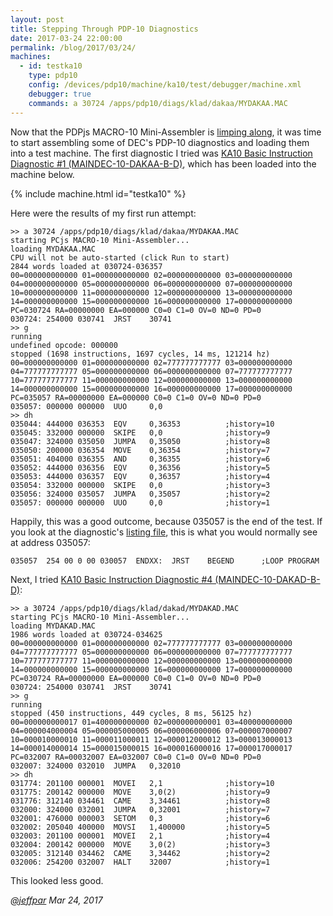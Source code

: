 ```yaml
---
layout: post
title: Stepping Through PDP-10 Diagnostics
date: 2017-03-24 22:00:00
permalink: /blog/2017/03/24/
machines:
  - id: testka10
    type: pdp10
    config: /devices/pdp10/machine/ka10/test/debugger/machine.xml
    debugger: true
    commands: a 30724 /apps/pdp10/diags/klad/dakaa/MYDAKAA.MAC
---
```


Now that the PDPjs MACRO-10 Mini-Assembler is [limping along](/blog/2017/03/21/), it was time to start assembling some
of DEC's PDP-10 diagnostics and loading them into a test machine.  The first diagnostic I tried was
[KA10 Basic Instruction Diagnostic #1 (MAINDEC-10-DAKAA-B-D)](/apps/pdp10/diags/klad/dakaa/), which has been loaded into
the machine below.

{% include machine.html id="testka10" %}

Here were the results of my first run attempt:

	>> a 30724 /apps/pdp10/diags/klad/dakaa/MYDAKAA.MAC
	starting PCjs MACRO-10 Mini-Assembler...
	loading MYDAKAA.MAC
	CPU will not be auto-started (click Run to start)
	2844 words loaded at 030724-036357
	00=000000000000 01=000000000000 02=000000000000 03=000000000000 
	04=000000000000 05=000000000000 06=000000000000 07=000000000000 
	10=000000000000 11=000000000000 12=000000000000 13=000000000000 
	14=000000000000 15=000000000000 16=000000000000 17=000000000000 
	PC=030724 RA=00000000 EA=000000 C0=0 C1=0 OV=0 ND=0 PD=0 
	030724: 254000 030741  JRST    30741
	>> g
	running
	undefined opcode: 000000
	stopped (1698 instructions, 1697 cycles, 14 ms, 121214 hz)
	00=000000000000 01=000000000000 02=777777777777 03=000000000000 
	04=777777777777 05=000000000000 06=000000000000 07=777777777777 
	10=777777777777 11=000000000000 12=000000000000 13=000000000000 
	14=000000000000 15=000000000000 16=000000000000 17=000000000000 
	PC=035057 RA=00000000 EA=000000 C0=0 C1=0 OV=0 ND=0 PD=0 
	035057: 000000 000000  UUO     0,0
	>> dh
	035044: 444000 036353  EQV     0,36353          ;history=10
	035045: 332000 000000  SKIPE   0,0              ;history=9
	035047: 324000 035050  JUMPA   0,35050          ;history=8
	035050: 200000 036354  MOVE    0,36354          ;history=7
	035051: 404000 036355  AND     0,36355          ;history=6
	035052: 444000 036356  EQV     0,36356          ;history=5
	035053: 444000 036357  EQV     0,36357          ;history=4
	035054: 332000 000000  SKIPE   0,0              ;history=3
	035056: 324000 035057  JUMPA   0,35057          ;history=2
	035057: 000000 000000  UUO     0,0              ;history=1

Happily, this was a good outcome, because 035057 is the end of the test.  If you look at the diagnostic's
[listing file](/apps/pdp10/diags/klad/dakaa/DAKAA.LST.txt), this is what you would normally see at address 035057:

	035057	254 00 0 00 030057 	ENDXX:	JRST	BEGEND		;LOOP PROGRAM

Next, I tried [KA10 Basic Instruction Diagnostic #4 (MAINDEC-10-DAKAD-B-D)](/apps/pdp10/diags/klad/dakad/):

	>> a 30724 /apps/pdp10/diags/klad/dakad/MYDAKAD.MAC
	starting PCjs MACRO-10 Mini-Assembler...
	loading MYDAKAD.MAC
	1986 words loaded at 030724-034625
	00=000000000000 01=000000000000 02=777777777777 03=000000000000 
	04=777777777777 05=000000000000 06=000000000000 07=777777777777 
	10=777777777777 11=000000000000 12=000000000000 13=000000000000 
	14=000000000000 15=000000000000 16=000000000000 17=000000000000 
	PC=030724 RA=00000000 EA=000000 C0=0 C1=0 OV=0 ND=0 PD=0 
	030724: 254000 030741  JRST    30741
	>> g
	running
	stopped (450 instructions, 449 cycles, 8 ms, 56125 hz)
	00=000000000017 01=400000000000 02=000000000001 03=400000000000 
	04=000004000004 05=000005000005 06=000006000006 07=000007000007 
	10=000010000010 11=000011000011 12=000012000012 13=000013000013 
	14=000014000014 15=000015000015 16=000016000016 17=000017000017 
	PC=032007 RA=00032007 EA=032007 C0=0 C1=0 OV=0 ND=0 PD=0 
	032007: 324000 032010  JUMPA   0,32010
	>> dh
	031774: 201100 000001  MOVEI   2,1              ;history=10
	031775: 200142 000000  MOVE    3,0(2)           ;history=9
	031776: 312140 034461  CAME    3,34461          ;history=8
	032000: 324000 032001  JUMPA   0,32001          ;history=7
	032001: 476000 000003  SETOM   0,3              ;history=6
	032002: 205040 400000  MOVSI   1,400000         ;history=5
	032003: 201100 000001  MOVEI   2,1              ;history=4
	032004: 200142 000000  MOVE    3,0(2)           ;history=3
	032005: 312140 034462  CAME    3,34462          ;history=2
	032006: 254200 032007  HALT    32007            ;history=1

This looked less good.


*[@jeffpar](http://twitter.com/jeffpar)*
*Mar 24, 2017*
